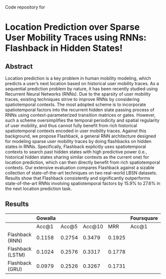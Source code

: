 Code repository for

# Location Prediction over Sparse User Mobility Traces using RNNs: Flashback in Hidden States!

## Abstract
Location prediction is a key problem in human
mobility modeling, which predicts a user’s next location
 based on historical user mobility traces. As
a sequential prediction problem by nature, it has
been recently studied using Recurrent Neural Networks
 (RNNs). Due to the sparsity of user mobility
 traces, existing techniques strive to improve
RNNs by considering spatiotemporal contexts. The
most adopted scheme is to incorporate spatiotemporal
 factors into the recurrent hidden state passing
 process of RNNs using context-parameterized
transition matrices or gates. However, such a
scheme oversimplifies the temporal periodicity and
spatial regularity of user mobility, and thus cannot
fully benefit from rich historical spatiotemporal
contexts encoded in user mobility traces. Against
this background, we propose Flashback, a general
RNN architecture designed for modeling sparse
user mobility traces by doing flashbacks on hidden
states in RNNs. Specifically, Flashback explicitly
uses spatiotemporal contexts to search past
hidden states with high predictive power (i.e., historical
 hidden states sharing similar contexts as
the current one) for location prediction, which can
then directly benefit from rich spatiotemporal contexts.
 Our extensive evaluation compares Flashback
 against a sizable collection of state-of-the-art
techniques on two real-world LBSN datasets. Results
show that Flashback consistently and significantly
outperforms state-of-the-art RNNs involving
spatiotemporal factors by 15.9% to 27.6% in the
next location prediction task.

## Results

|                  | Gowalla |        |        |        | Foursquare |       |        |     |
|------------------|---------|--------|--------|--------|------------|-------|--------|-----|
|                  | Acc@1   | Acc@5  | Acc@10 | MRR    | Acc@1      | Acc@5 | Acc@10 | MRR |
| Flashback (RNN)  | 0.1158  | 0.2754 | 0.3479 | 0.1925 |            |       |        |     |
| Flashback (LSTM) | 0.1024  | 0.2576 | 0.3317 | 0.1778 |            |       |        |     |
| Flashback (GRU)  | 0.0979  | 0.2526 | 0.3267 | 0.1731 |            |       |        |     |
